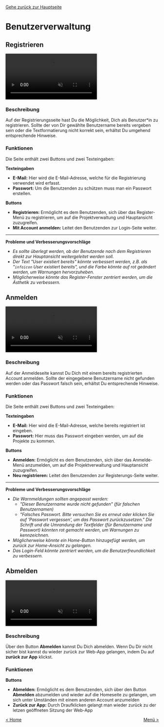 [Gehe zurück zur Hauptseite](index.html)

# Benutzerverwaltung

## Registrieren

<video controls autoplay loop muted style="max-width: 100%; box-shadow: 0 0 5px rgba(0, 0, 0, 0.3);">
<source src="./videos/registrieren.mp4" type="video/mp4">
Your browser does not support the video tag.
</video>

<p></p>

### Beschreibung

Auf der Registrierungsseite hast Du die Möglichkeit, Dich als Benutzer\*in zu registrieren. Sollte der von Dir gewählte Benutzername bereits vergeben sein oder die Textformatierung nicht korrekt sein, erhältst Du umgehend entsprechende Hinweise.

### Funktionen

Die Seite enthält zwei Buttons und zwei Texteingaben:

**Texteingaben**

- **E-Mail:** Hier wird die E-Mail-Adresse, welche für die Registrierung verwendet wird erfasst.
- **Passwort:** Um die Benutzenden zu schützen muss man ein Passwort erstellen.

**Buttons**

- **Registrieren:** Ermöglicht es dem Benutzenden, sich über das Register-Menü zu registrieren, um auf die Projektverwaltung und Hauptansicht zuzugreifen.
- **Mit Account anmelden:** Leitet den Benutzenden zur Login-Seite weiter.

---

**Probleme und Verbesserungsvorschläge**

- _Es sollte überlegt werden, ob der Benutzende nach dem Registrieren direkt zur Hauptansicht weitergeleitet werden soll._
- _Der Text "User existiert bereits" könnte verbessert werden, z.B. als "<code>infoicon</code> User existiert bereits", und die Farbe könnte auf rot geändert werden, um Warnungen hervorzuheben._
- _Möglicherweise könnte das Register-Fenster zentriert werden, um die Ästhetik zu verbessern._

## Anmelden

<video controls autoplay loop muted style="max-width: 100%; box-shadow: 0 0 5px rgba(0, 0, 0, 0.3);">
<source src="./videos/anmelden.mp4" type="video/mp4">
Your browser does not support the video tag.
</video>

<p></p>

### Beschreibung

Auf der Anmeldeseite kannst Du Dich mit einem bereits registrierten Account anmelden. Sollte der eingegebene Benutzername nicht gefunden werden oder das Passwort falsch sein, erhältst Du entsprechende Hinweise.

### Funktionen

Die Seite enthält zwei Buttons und zwei Texteingaben:

**Texteingaben**

- **E-Mail:** Hier wird die E-Mail-Adresse, welche bereits registriert ist eingeben.
- **Passwort:** Hier muss das Passwort eingeben werden, um auf die Projekte zu kommen.

**Buttons**

- **Anmelden:** Ermöglicht es dem Benutzenden, sich über das Anmelde-Menü anzumelden, um auf die Projektverwaltung und Hauptansicht zuzugreifen.
- **Neu registrieren:** Leitet den Benutzenden zur Registerungs-Seite weiter.

---

**Probleme und Verbesserungsvorschläge**

- _Die Warnmeldungen sollten angepasst werden:_
  - _"Dieser Benutzername wurde nicht gefunden" (für falschen Benutzernamen)_
  - _"Falsches Passwort. Bitte versuchen Sie es erneut oder klicken Sie auf 'Passwort vergessen', um das Passwort zurückzusetzen."_
    _Die Schrift und die Umrandung der Textfelder (für Benutzername und Passwort) könnten rot gemacht werden, um Warnungen zu kennzeichnen._
- _Möglicherweise könnte ein Home-Button hinzugefügt werden, um zurück zur Home-Ansicht zu gelangen._
- _Das Login-Feld könnte zentriert werden, um die Benutzerfreundlichkeit zu verbessern._

## Abmelden

<video controls autoplay muted loop style="max-width: 100%; box-shadow: 0 0 5px rgba(0, 0, 0, 0.3);">
<source src="./videos/abmelden.mp4" type="video/mp4">
Your browser does not support the video tag.
</video>

<p></p>

### Beschreibung

Über den Button **Abmelden** kannst Du Dich abmelden. Wenn Du Dir nicht sicher bist kannst du wieder zurück zur Web-App gelangen, indem Du auf **zurück zur App** klickst.

### Funktionen

**Buttons**

- **Abmelden:** Ermöglicht es dem Benutzenden, sich über den Button **Abmelden** abzumelden und wieder auf die Homeseite zu gelangen, um sich unter Umständen mit einem anderen Account anzumelden
- **Zurück zur App:** Durch Draufklicken gelangt man wieder zurück zu der letzen geöffneten Sitzung der Web-App

<div style="text-align: left; float: left;"><a href="home.html">< Home</a></div>
<div style="text-align: right; float: right;"><a href="main_view.html">Menü ></a></div>
